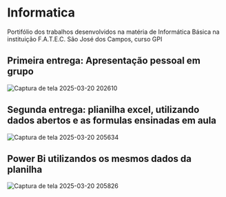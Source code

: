 # Informatica
Portifólio dos trabalhos desenvolvidos na matéria de Informática Básica na instituição F.A.T.E.C. São José dos Campos, curso GPI
## Primeira entrega: Apresentação pessoal em grupo
![Captura de tela 2025-03-20 202610](https://github.com/user-attachments/assets/b19ee997-d007-46cf-b5c3-d2e5296dd573)
## Segunda entrega: plianilha excel, utilizando dados abertos e as formulas ensinadas em aula
![Captura de tela 2025-03-20 205634](https://github.com/user-attachments/assets/732f4624-7f35-4d79-8cf4-e21a47fd8885)
## Power Bi utilizandos os mesmos dados da planilha
![Captura de tela 2025-03-20 205826](https://github.com/user-attachments/assets/80e76ba1-f2ce-45cd-862d-5460a97afbe9)

